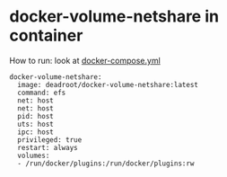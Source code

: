 # docker-volume-netshare in container

How to run: look at [docker-compose.yml](docker-compose.yml)

```
docker-volume-netshare:
  image: deadroot/docker-volume-netshare:latest
  command: efs
  net: host
  net: host
  pid: host
  uts: host
  ipc: host
  privileged: true
  restart: always
  volumes:
  - /run/docker/plugins:/run/docker/plugins:rw
```
